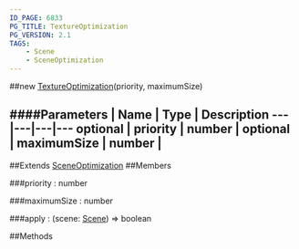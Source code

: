 ```yaml
---
ID_PAGE: 6833
PG_TITLE: TextureOptimization
PG_VERSION: 2.1
TAGS:
    - Scene
    - SceneOptimization
---
```

##new [TextureOptimization](page.php?p=6833)(priority, maximumSize)




####Parameters
 | Name | Type | Description
---|---|---|---
optional | priority | number | 
optional | maximumSize | number | 
---

##Extends
 [SceneOptimization](page.php?p=6832)
##Members

###priority : number




###maximumSize : number




###apply : (scene: [Scene](page.php?p=6662)) =&gt; boolean




##Methods
